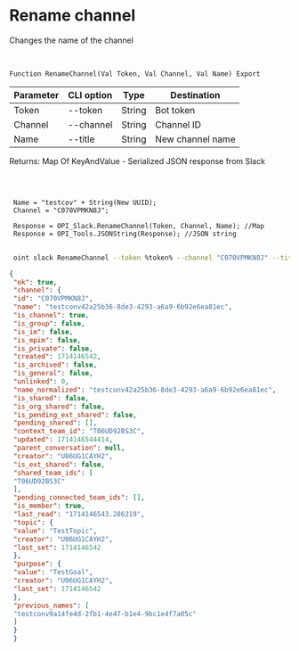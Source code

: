﻿---
sidebar_position: 13
---

# Rename channel
 Changes the name of the channel


<br/>


`Function RenameChannel(Val Token, Val Channel, Val Name) Export`

 | Parameter | CLI option | Type | Destination |
 |-|-|-|-|
 | Token | --token | String | Bot token |
 | Channel | --channel | String | Channel ID |
 | Name | --title | String | New channel name |

 
 Returns: Map Of KeyAndValue - Serialized JSON response from Slack

<br/>




```bsl title="Code example"
 
 Name = "testcov" + String(New UUID);
 Channel = "C070VPMKN8J";
 
 Response = OPI_Slack.RenameChannel(Token, Channel, Name); //Map
 Response = OPI_Tools.JSONString(Response); //JSON string
```
	


```sh title="CLI command example"
 
 oint slack RenameChannel --token %token% --channel "C070VPMKN8J" --title %title%

```

```json title="Result"
{
 "ok": true,
 "channel": {
 "id": "C070VPMKN8J",
 "name": "testconv42a25b36-8de3-4293-a6a9-6b92e6ea81ec",
 "is_channel": true,
 "is_group": false,
 "is_im": false,
 "is_mpim": false,
 "is_private": false,
 "created": 1714146542,
 "is_archived": false,
 "is_general": false,
 "unlinked": 0,
 "name_normalized": "testconv42a25b36-8de3-4293-a6a9-6b92e6ea81ec",
 "is_shared": false,
 "is_org_shared": false,
 "is_pending_ext_shared": false,
 "pending_shared": [],
 "context_team_id": "T06UD92BS3C",
 "updated": 1714146544414,
 "parent_conversation": null,
 "creator": "U06UG1CAYH2",
 "is_ext_shared": false,
 "shared_team_ids": [
 "T06UD92BS3C"
 ],
 "pending_connected_team_ids": [],
 "is_member": true,
 "last_read": "1714146543.286219",
 "topic": {
 "value": "TestTopic",
 "creator": "U06UG1CAYH2",
 "last_set": 1714146542
 },
 "purpose": {
 "value": "TestGoal",
 "creator": "U06UG1CAYH2",
 "last_set": 1714146542
 },
 "previous_names": [
 "testconv9a14fe4d-2fb1-4e47-b1e4-9bc1e4f7a05c"
 ]
 }
 }
```
